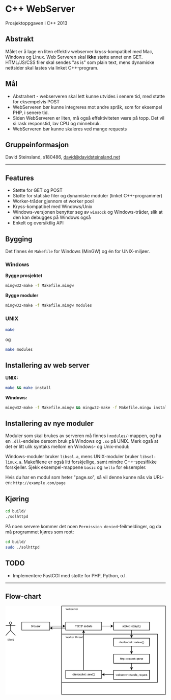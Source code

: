 C++ WebServer
===================

Prosjektoppgaven i C++ 2013

## Abstrakt

Målet er å lage en liten effektiv webserver kryss-kompatibel med Mac, Windows og Linux. Web Serveren skal **ikke** støtte annet enn GET. HTML/JS/CSS filer skal sendes "as is" som plain text, mens dynamiske nettsider skal lastes via linket C++-program. 

## Mål

* Abstrahert - webserveren skal lett kunne utvides i senere tid, med støtte for eksempelvis POST
* WebServeren bør kunne integreres mot andre språk, som for eksempel PHP, i senere tid.
* Siden WebServeren er liten, må også effektiviteten være på topp. Det vil si rask responstid, lav CPU og minnebruk.
* WebServeren bør kunne skaleres ved mange requests

## Gruppeinformasjon
David Steinsland, s180486, david@davidsteinsland.net


----------

## Features

* Støtte for GET og POST
* Støtte for statiske filer og dynamiske moduler (linket C++-programmer)
* Worker-tråder gjennom et worker pool
* Kryss-kompatibel med Windows/Unix
* Windows-versjonen benytter seg av `winsock` og Windows-tråder, slik at den kan debugges på Windows også
* Enkelt og oversiktlig API

## Bygging

Det finnes én `Makefile` for Windows (MinGW) og én for UNIX-miljøer.


### Windows

**Bygge prosjektet**

```bash
mingw32-make -f Makefile.mingw
```

**Bygge moduler**

```bash
mingw32-make -f Makefile.mingw modules
```

### UNIX

```bash
make
```

og

```bash
make modules
```

## Installering av web server

**UNIX:**

```bash
make && make install
```

**Windows:**

```bash
mingw32-make -f Makefile.mingw && mingw32-make -f Makefile.mingw install
```

## Installering av nye moduler

Moduler som skal brukes av serveren må finnes i `modules/`-mappen, og ha en `.dll`-endelse dersom bruk på Windows og `.so` på UNIX. Merk også at det er litt ulik syntaks mellom en Windows- og Unix-modul:

Windows-moduler bruker `libsol.a`, mens UNIX-moduler bruker `libsol-linux.a`. Makefilene er også litt forskjellige, samt mindre C++-spesifikke forskjeller. Sjekk eksempel-mappene `basic` og `hello` for eksempler.

Hvis du har en modul som heter "page.so", så vil denne kunne nås via URL-en: `http://example.com/page`

## Kjøring

```bash
cd build/
./solhttpd
```

På noen servere kommer det noen `Permission denied`-feilmeldinger, og da må programmet kjøres som root:

```bash
cd build/
sudo ./solhttpd
```

## TODO

* Implementere FastCGI med støtte for PHP, Python, o.l.


----------

## Flow-chart
![](flowchart.png)